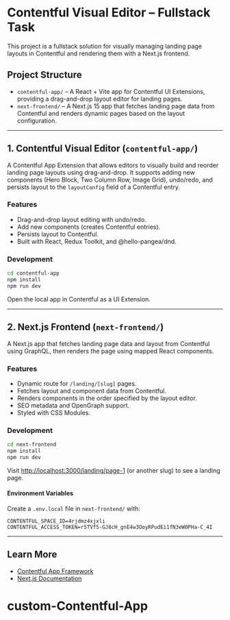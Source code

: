 # Contentful Visual Editor – Fullstack Task

This project is a fullstack solution for visually managing landing page layouts in Contentful and rendering them with a Next.js frontend.

## Project Structure

- `contentful-app/` – A React + Vite app for Contentful UI Extensions, providing a drag-and-drop layout editor for landing pages.
- `next-frontend/` – A Next.js 15 app that fetches landing page data from Contentful and renders dynamic pages based on the layout configuration.

---

## 1. Contentful Visual Editor (`contentful-app/`)

A Contentful App Extension that allows editors to visually build and reorder landing page layouts using drag-and-drop. It supports adding new components (Hero Block, Two Column Row, Image Grid), undo/redo, and persists layout to the `layoutConfig` field of a Contentful entry.

### Features

- Drag-and-drop layout editing with undo/redo.
- Add new components (creates Contentful entries).
- Persists layout to Contentful.
- Built with React, Redux Toolkit, and @hello-pangea/dnd.

### Development

```sh
cd contentful-app
npm install
npm run dev
```

Open the local app in Contentful as a UI Extension.

---

## 2. Next.js Frontend (`next-frontend/`)

A Next.js app that fetches landing page data and layout from Contentful using GraphQL, then renders the page using mapped React components.

### Features

- Dynamic route for `/landing/[slug]` pages.
- Fetches layout and component data from Contentful.
- Renders components in the order specified by the layout editor.
- SEO metadata and OpenGraph support.
- Styled with CSS Modules.

### Development

```sh
cd next-frontend
npm install
npm run dev
```

Visit [http://localhost:3000/landing/page-1](http://localhost:3000/landing/page-1) (or another slug) to see a landing page.

#### Environment Variables

Create a `.env.local` file in `next-frontend/` with:

```
CONTENTFUL_SPACE_ID=4rjdmz4xjxli
CONTENTFUL_ACCESS_TOKEN=r5TVf5-GJ8cH_gnE4w3OoyRPudEi1fN3eW0PHa-C_4I
```

---

## Learn More

- [Contentful App Framework](https://www.contentful.com/developers/docs/extensibility/app-framework/)
- [Next.js Documentation](https://nextjs.org/docs)
# custom-Contentful-App

